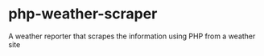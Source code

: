 # php-weather-scraper
A weather reporter that scrapes the information using PHP from a weather site

